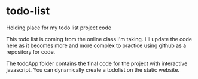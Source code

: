 # todo-list
Holding place for my todo list project code

This todo list is coming from the online class I'm taking. I'll update the code here as it becomes more and more complex to practice using github as a repository for code.

The todoApp folder contains the final code for the project with interactive javascript. You can dynamically create a todolist on the static website.
